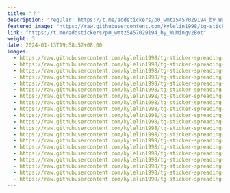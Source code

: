 ```yaml
---
title: "？"
description: "regular: https://t.me/addstickers/p0_wmtz5457029194_by_WuMingv2Bot"
featured_image: "https://raw.githubusercontent.com/kylelin1998/tg-sticker-spreading-worldwide-images/main/img/16e0bd50-c435-4e22-97ae-8c2bbf54e8dc.jpg"
link: "https://t.me/addstickers/p0_wmtz5457029194_by_WuMingv2Bot"
weight: 3
date: 2024-01-13T19:58:52+08:00
images:
  - https://raw.githubusercontent.com/kylelin1998/tg-sticker-spreading-worldwide-images/main/img/16e0bd50-c435-4e22-97ae-8c2bbf54e8dc.jpg
  - https://raw.githubusercontent.com/kylelin1998/tg-sticker-spreading-worldwide-images/main/img/bacf415c-f57e-4e23-a250-da659577c864.jpg
  - https://raw.githubusercontent.com/kylelin1998/tg-sticker-spreading-worldwide-images/main/img/4073d62f-6e05-46d7-8bf3-6f2cf2a1eee7.jpg
  - https://raw.githubusercontent.com/kylelin1998/tg-sticker-spreading-worldwide-images/main/img/ec690420-0b71-4445-8011-0c4b9db38c16.jpg
  - https://raw.githubusercontent.com/kylelin1998/tg-sticker-spreading-worldwide-images/main/img/c3d2ac4e-f51f-4eeb-8d2e-048f06d23450.jpg
  - https://raw.githubusercontent.com/kylelin1998/tg-sticker-spreading-worldwide-images/main/img/6ff46dc3-9083-4f1b-84d8-131c4d744dda.jpg
  - https://raw.githubusercontent.com/kylelin1998/tg-sticker-spreading-worldwide-images/main/img/a049b0fa-193c-49b3-85a6-5ed6a82d561c.jpg
  - https://raw.githubusercontent.com/kylelin1998/tg-sticker-spreading-worldwide-images/main/img/a31744ee-48a6-4e23-8cdb-e6121479a470.jpg
  - https://raw.githubusercontent.com/kylelin1998/tg-sticker-spreading-worldwide-images/main/img/898d6c37-630e-4051-afc0-a07fa65ce255.jpg
  - https://raw.githubusercontent.com/kylelin1998/tg-sticker-spreading-worldwide-images/main/img/0ac87ba5-307b-4e59-9395-5f9e84e56e4d.jpg
  - https://raw.githubusercontent.com/kylelin1998/tg-sticker-spreading-worldwide-images/main/img/eda5e397-ee40-4265-9d11-bce938e49cd5.jpg
  - https://raw.githubusercontent.com/kylelin1998/tg-sticker-spreading-worldwide-images/main/img/3c3fd365-5a60-4fc5-8561-768671a42d61.jpg
  - https://raw.githubusercontent.com/kylelin1998/tg-sticker-spreading-worldwide-images/main/img/7d467e11-856d-43d8-ad8b-0a769038c845.jpg
  - https://raw.githubusercontent.com/kylelin1998/tg-sticker-spreading-worldwide-images/main/img/b9441deb-cf84-4d60-b523-eec38491afa9.jpg
  - https://raw.githubusercontent.com/kylelin1998/tg-sticker-spreading-worldwide-images/main/img/b3ba8b1e-af81-46f4-8131-7272d4ef7af1.jpg
  - https://raw.githubusercontent.com/kylelin1998/tg-sticker-spreading-worldwide-images/main/img/6f857d6c-e984-4185-a510-dc8d9fac2831.jpg
  - https://raw.githubusercontent.com/kylelin1998/tg-sticker-spreading-worldwide-images/main/img/de93a888-1382-4df8-8e6c-aff82959ee48.jpg
  - https://raw.githubusercontent.com/kylelin1998/tg-sticker-spreading-worldwide-images/main/img/55334487-d854-4d50-a817-dfec246d662b.jpg
  - https://raw.githubusercontent.com/kylelin1998/tg-sticker-spreading-worldwide-images/main/img/f6c5b36d-8132-4e6d-804b-883754fcea3c.jpg
  - https://raw.githubusercontent.com/kylelin1998/tg-sticker-spreading-worldwide-images/main/img/9678cf23-8353-4ec9-b3db-51d42388b4da.jpg
---
```

